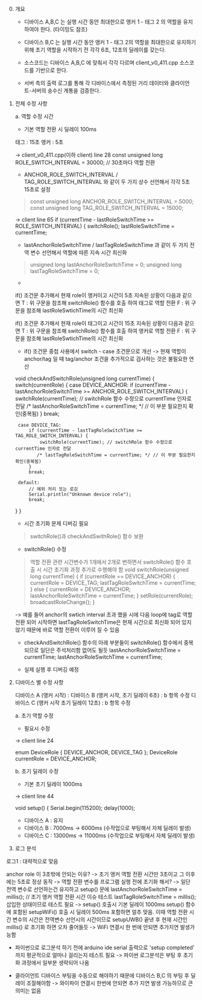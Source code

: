 0. 개요
  
   - 디바이스 A,B,C 는 실행 시간 동안 최대한으로 앵커 1 - 태그 2 의 역할을 유지하여야 한다. (타이밍도 참조)
  
   - 디바이스 B,C 는 실행 시간 동안 앵커 1 - 태그 2의 역할을 최대한으로 유지하기 위해 초기 역할을 시작하기 전 각각 6초, 12초의 딜레이를 갖는다.
  
   - 소스코드는 디바이스 A,B,C 에 맞춰서 각각 다르며 client_v0_411.cpp 소스코드를 기반으로 한다.
  
   - 서버 측의 출력 로그를 통해 각 디바이스에서 측정된 거리 데이터와 클라이언트-서버의 송수신 계통을 검증한다.


1. 전체 수정 사항

	a. 역할 수정 시간

	* 기본 역할 전환 시 딜레이 100ms

	태그 : 15초
	앵커 : 5초

	-> client_v0_411.cpp(이하 client) line 28
	const unsigned long ROLE_SWITCH_INTERVAL = 30000;  // 30초마다 역할 전환

	* ANCHOR_ROLE_SWITCH_INTERVAL / TAG_ROLE_SWITCH_INTERVAL 와 같이 두 가지 상수 선언해서 각각 5초 15초로 설정
	> const unsigned long ANCHOR_ROLE_SWITCH_INTERVAL = 5000;
	> const unsigned long TAG_ROLE_SWITCH_INTERVAL = 15000;

	-> client line 65
	if (currentTime - lastRoleSwitchTime >= ROLE_SWITCH_INTERVAL) {
        switchRole();
        lastRoleSwitchTime = currentTime;
    
	* lastAnchorRoleSwitchTime / lastTagRoleSwitchTime 과 같이 두 가지 전역 변수 선언해서 역할에 따른 지속 시간 최신화
	> unsigned long lastAnchorRoleSwitchTime = 0;
	> unsigned long lastTagRoleSwitchTime = 0;
     	
	* 
    if() 조건문 추가해서 현재 role이 앵커이고 시간이 5초 지속된 상황이 다음과 같으면
  	T : 위 구문을 참조해 switchRole() 함수를 호출 하여 태그로 역할 전환
	F : 위 구문을 참조해 lastRoleSwtichTime의 시간 최신화

  	if() 조건문 추가해서 현재 role이 태그이고 시간이 15초 지속된 상황이 다음과 같으면
  	T : 위 구문을 참조해 switchRole() 함수를 호출 하여 앵커로 역할 전환
	F : 위 구문을 참조해 lastRoleSwtichTime의 시간 최신화

	* if() 조건문 중첩 사용에서 switch - case 조건문으로 개선
	-> 현재 역할이 anchor/tag 일 때 tag/anchor 조건을 추가적으로 검사하는 것은 불필요한 연산

	void checkAndSwitchRole(unsigned long currentTime) {
    switch(currentRole) {
        case DEVICE_ANCHOR:
            if (currentTime - lastAnchorRoleSwitchTime >= ANCHOR_ROLE_SWITCH_INTERVAL) {
                switchRole(currentTime); // switchRole 함수 수정으로 currentTime 인자로 전달
                /* lastAnchorRoleSwitchTime = currentTime; */ // 이 부분 필요한지 확인(중복됨)
            }
            break;
        
        case DEVICE_TAG:
            if (currentTime - lastTagRoleSwitchTime >= TAG_ROLE_SWITCH_INTERVAL) {
                switchRole(currentTime); // switchRole 함수 수정으로 currentTime 인자로 전달
               /* lastTagRoleSwitchTime = currentTime; */ // 이 부분 필요한지 확인(중복됨)
            }
            break;
        
        default:
            // 예외 처리 또는 로깅
            Serial.println("Unknown device role");
            break;
    }
}


	* 시간 초기화 문제 디버깅 필요
   	> switchRole()과 checkAndSwithRole() 함수 보완 

	* switchRole() 수정
	> 역할 전환 관련 시간변수가 1개에서 2개로 변하면서 switchRole() 함수 호출 시 시간 초기화 과정 추가로 수행해야 함
	> void switchRole(unsigned long currentTime) {
    if (currentRole == DEVICE_ANCHOR) {
        currentRole = DEVICE_TAG;
        lastTagRoleSwitchTime = currentTime;
    } else {
        currentRole = DEVICE_ANCHOR;
        lastAnchorRoleSwitchTime = currentTime;
    }
    setRole(currentRole);
    broadcastRoleChange();
	}
	
	-> 예를 들어 anchor의 swtich interval 초과 했을 시에 다음 loop에 tag로 역할 전환 되어 시작하면 lastTagRoleSwitchTime은 현재 시간으로 최신화 되어 있지 않기 때문에 바로 역할 전환이 이루어 질 수 있음

	* checkAndSwitchRole() 함수의 아래 부분들이 switchRole() 함수에서 중복되므로 일단은 주석처리함 없어도 될듯
  	lastAnchorRoleSwitchTime = currentTime;
  	lastAnchorRoleSwitchTime = currentTime; 

	* 실제 실행 후 디버깅 예정 

2. 디바이스 별 수정 사항

	디바이스 A (앵커 시작) : 
	디바이스 B (앵커 시작, 초기 딜레이 6초) : b 항목 수정
	디바이스 C (앵커 시작 초기 딜레이 12초) : b 항목 수정

	a. 초기 역할 수정

	* 필요시 수정
  
	-> client line 24

	enum DeviceRole { DEVICE_ANCHOR, DEVICE_TAG };
	DeviceRole currentRole = DEVICE_ANCHOR;

	b. 초기 딜레이 수정

	* 기본 초기 딜레이 1000ms

	-> client line 44

	void setup() {
    		Serial.begin(115200);
    		delay(1000);

	* 디바이스 A : 유지
	* 디바이스 B : 7000ms -> 6000ms (수작업으로 부팅해서 자체 딜레이 발생)
	* 디바이스 C : 13000ms -> 11000ms (수작업으로 부팅해서 자체 딜레이 발생)

3. 로그 분석

로그1 : 대략적으로 맞음

anchor role 이 3초밖에 안되는 이유?
-> 초기 앵커 역할 전환 시간만 3초이고 그 이후에는 5초로 정상 동작
-> 역할 전환 변수를 프로그램 실행 전에 초기화 해서?
-> 일단 전역 변수로 선언하는건 유지하고 setup() 문에 
 lastAnchorRoleSwitchTime = millis(); // 초기 앵커 역할 전환 시간 이슈 테스트
 lastTagRoleSwitchTime = millis();
삽입한 상태이므로 테스트 필요
-> setup() 호출시 기본 딜레이 1000ms setup() 함수에 포함된 setupWiFi() 호출 시 딜레이 500ms 포함하면 얼추 맞음. 이때 역할 전환 시간 변수의 시간은 전역변수 선언시의 시간이므로 setupUWB() 끝낸 후 현재 시간인 millis() 로 초기화 하면 오차 줄어들듯
-> WiFi 연결시 한 번에 안되면 추가지연 발생가능함

- 파이썬으로 로그분석 하기 전에 arduino ide serial 출력으로 'setup completed' 까지 평균적으로 얼마나 걸리는지 테스트 필요
-> 파이썬 로그분석은 부팅 후 초기화 과정에서 일부분 생략되어 나옴

- 클라이언트 디바이스 부팅을 수동으로 해야하기 때문에 디바이스 B,C 의 부팅 후 딜레이 조절해야함
-> 와이파이 연결시 한번에 안되면 추가 지연 발생 가능하므로 큰 의미는 없음